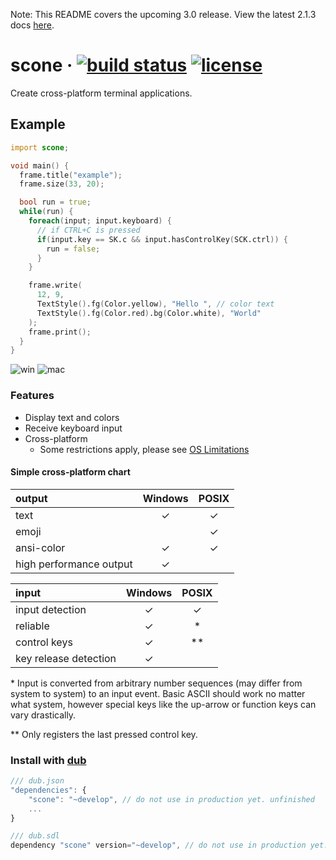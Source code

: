 Note: This README covers the upcoming 3.0 release. View the latest 2.1.3 docs [here](https://github.com/vladdeSV/scone/tree/v2.1.3).

# scone · [![build status](https://github.com/vladdeSV/scone/workflows/build+test/badge.svg)](https://github.com/vladdeSV/scone/actions?query=workflow:build+test) [![license](https://img.shields.io/github/license/vladdeSV/scone?color=black)](https://github.com/vladdeSV/scone/blob/develop/LICENSE)
Create cross-platform terminal applications.

## Example

```d
import scone;

void main() {
  frame.title("example");
  frame.size(33, 20);

  bool run = true;
  while(run) {
    foreach(input; input.keyboard) {
      // if CTRL+C is pressed
      if(input.key == SK.c && input.hasControlKey(SCK.ctrl)) {
        run = false;
      }
    }

    frame.write(
      12, 9,
      TextStyle().fg(Color.yellow), "Hello ", // color text
      TextStyle().fg(Color.red).bg(Color.white), "World"
    );
    frame.print();
  }
}
```

![win](https://public.vladde.net/scone-example-mac-434.png)
![mac](https://public.vladde.net/scone-example-windows-434.png)

### Features
* Display text and colors
* Receive keyboard input
* Cross-platform
    * Some restrictions apply, please see [OS Limitations](https://github.com/vladdeSV/scone/wiki/OS-Limitations)

#### Simple cross-platform chart
|output|Windows|POSIX|
|:---|:---:|:---:|
|text|✓|✓|
|emoji||✓|
|ansi-color|✓|✓|
|high performance output|✓||

|input|Windows|POSIX|
|:---|:---:|:---:|
|input detection|✓|✓|
|reliable|✓|*|
|control keys|✓|**|
|key release detection|✓||

\* Input is converted from arbitrary number sequences (may differ from system to system) to an input event. Basic ASCII should work no matter what system, however special keys like the up-arrow or function keys can vary drastically.
 
\*\* Only registers the last pressed control key.

### Install with [dub](https://code.dlang.org/download)

```js
/// dub.json
"dependencies": {
    "scone": "~develop", // do not use in production yet. unfinished
    ...
}
```

```js
/// dub.sdl
dependency "scone" version="~develop", // do not use in production yet. unfinished
```
